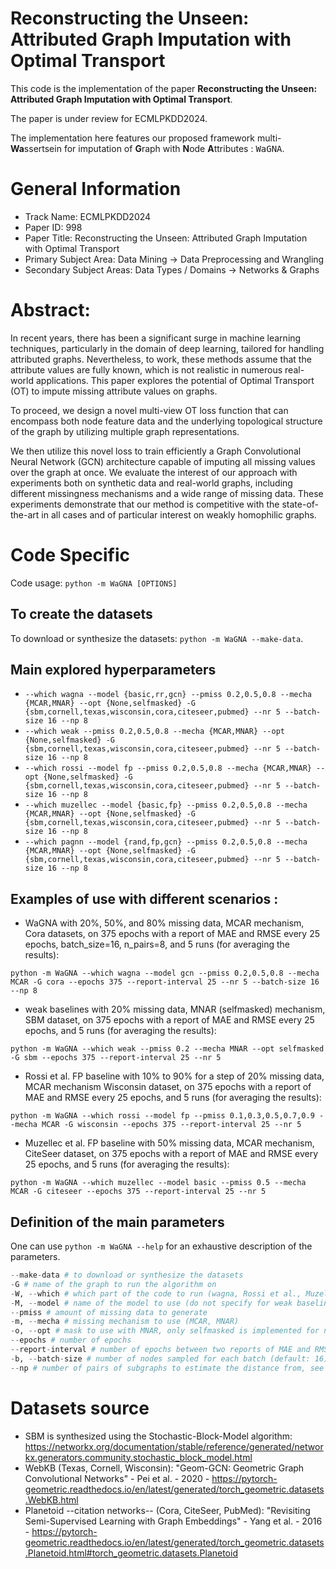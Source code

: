 # Reconstructing the Unseen: Attributed Graph Imputation with Optimal Transport

This code is the implementation of the paper **Reconstructing the Unseen: Attributed Graph Imputation with Optimal Transport**.

The paper is under review for ECMLPKDD2024.

The implementation here features our proposed framework multi-**Wa**ssertsein for imputation of **G**raph with **N**ode **A**ttributes : <tt>WaGNA</tt>.

# General Information

- Track Name: ECMLPKDD2024
- Paper ID: 998
- Paper Title: Reconstructing the Unseen: Attributed Graph Imputation with Optimal Transport
- Primary Subject Area: Data Mining -> Data Preprocessing and Wrangling
- Secondary Subject Areas:  Data Types / Domains -> Networks & Graphs

# Abstract:

In recent years, there has been a significant surge in machine learning techniques, particularly in the domain of deep learning, tailored for handling attributed graphs. Nevertheless, to work, these methods assume that the attribute values are fully known, which is not realistic in numerous real-world applications. This paper explores the potential of Optimal Transport (OT) to impute missing attribute values on graphs.

To proceed, we design a novel multi-view OT loss function that can encompass both node feature data and the underlying topological structure of the graph by utilizing multiple graph representations. 

We then utilize this novel loss to train efficiently a Graph Convolutional Neural Network (GCN) architecture capable of imputing all missing values over the graph at once. We evaluate the interest of our approach with experiments both on synthetic data and real-world graphs, including different missingness mechanisms and a wide range of missing data. These experiments demonstrate that our method is competitive with the state-of-the-art in all cases and of particular interest on weakly homophilic graphs.   


# Code Specific
Code usage: `python -m WaGNA [OPTIONS]`

## To create the datasets
To download or synthesize the datasets: `python -m WaGNA --make-data`.

## Main explored hyperparameters
- `--which wagna --model {basic,rr,gcn} --pmiss 0.2,0.5,0.8 --mecha {MCAR,MNAR} --opt {None,selfmasked} -G {sbm,cornell,texas,wisconsin,cora,citeseer,pubmed} --nr 5 --batch-size 16 --np 8`  
- `--which weak --pmiss 0.2,0.5,0.8 --mecha {MCAR,MNAR} --opt {None,selfmasked} -G {sbm,cornell,texas,wisconsin,cora,citeseer,pubmed} --nr 5 --batch-size 16 --np 8`
- `--which rossi --model fp --pmiss 0.2,0.5,0.8 --mecha {MCAR,MNAR} --opt {None,selfmasked} -G {sbm,cornell,texas,wisconsin,cora,citeseer,pubmed} --nr 5 --batch-size 16 --np 8`
- `--which muzellec --model {basic,fp} --pmiss 0.2,0.5,0.8 --mecha {MCAR,MNAR} --opt {None,selfmasked} -G {sbm,cornell,texas,wisconsin,cora,citeseer,pubmed} --nr 5 --batch-size 16 --np 8`
- `--which pagnn --model {rand,fp,gcn} --pmiss 0.2,0.5,0.8 --mecha {MCAR,MNAR} --opt {None,selfmasked} -G {sbm,cornell,texas,wisconsin,cora,citeseer,pubmed} --nr 5 --batch-size 16 --np 8`

## Examples of use with different scenarios :
- WaGNA with 20%, 50%, and 80% missing data, MCAR mechanism, Cora datasets, on 375 epochs with a report of MAE and RMSE every 25 epochs, batch_size=16, n_pairs=8, and 5 runs (for averaging the results):

`python -m WaGNA --which wagna --model gcn --pmiss 0.2,0.5,0.8 --mecha MCAR -G cora --epochs 375 --report-interval 25 --nr 5 --batch-size 16 --np 8`

- weak baselines with 20% missing data, MNAR (selfmasked) mechanism, SBM dataset, on 375 epochs with a report of MAE and RMSE every 25 epochs, and 5 runs (for averaging the results):

`python -m WaGNA --which weak --pmiss 0.2 --mecha MNAR --opt selfmasked -G sbm --epochs 375 --report-interval 25 --nr 5`

- Rossi et al. FP baseline with 10% to 90% for a step of 20% missing data, MCAR mechanism Wisconsin dataset, on 375 epochs with a report of MAE and RMSE every 25 epochs, and 5 runs (for averaging the results):

`python -m WaGNA --which rossi --model fp --pmiss 0.1,0.3,0.5,0.7,0.9 --mecha MCAR -G wisconsin --epochs 375 --report-interval 25 --nr 5`

- Muzellec et al. FP baseline with 50% missing data, MCAR mechanism, CiteSeer dataset, on 375 epochs with a report of MAE and RMSE every 25 epochs, and 5 runs (for averaging the results):

`python -m WaGNA --which muzellec --model basic --pmiss 0.5 --mecha MCAR -G citeseer --epochs 375 --report-interval 25 --nr 5`

## Definition of the main parameters
One can use `python -m WaGNA --help` for an exhaustive description of the parameters.

```python
--make-data # to download or synthesize the datasets
-G # name of the graph to run the algorithm on
-W, --which # which part of the code to run (wagna, Rossi et al., Muzellec et al., weak baselines)
-M, --model # name of the model to use (do not specify for weak baselines)
--pmiss # amount of missing data to generate
-m, --mecha # missing mechanism to use (MCAR, MNAR)
-o, --opt # mask to use with MNAR, only selfmasked is implemented for now
--epochs # number of epochs
--report-interval # number of epochs between two reports of MAE and RMSE 
-b, --batch-size # number of nodes sampled for each batch (default: 16)
--np # number of pairs of subgraphs to estimate the distance from, see Algorithm 1 (default: 8)
```

# Datasets source
- SBM is synthesized using the Stochastic-Block-Model algorithm: https://networkx.org/documentation/stable/reference/generated/networkx.generators.community.stochastic_block_model.html
- WebKB (Texas, Cornell, Wisconsin): "Geom-GCN: Geometric Graph Convolutional Networks" - Pei et al. - 2020 - https://pytorch-geometric.readthedocs.io/en/latest/generated/torch_geometric.datasets.WebKB.html
- Planetoid --citation networks-- (Cora, CiteSeer, PubMed): "Revisiting Semi-Supervised Learning with Graph Embeddings" - Yang et al. - 2016 - https://pytorch-geometric.readthedocs.io/en/latest/generated/torch_geometric.datasets.Planetoid.html#torch_geometric.datasets.Planetoid
